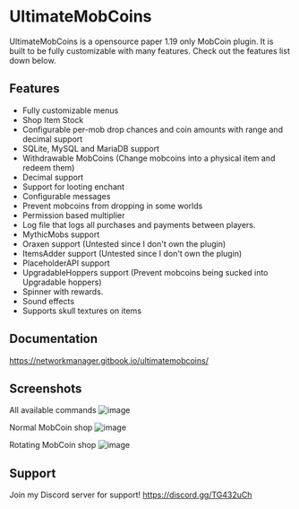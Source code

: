 # UltimateMobCoins

UltimateMobCoins is a opensource paper 1.19 only MobCoin plugin. It is built to be fully customizable with many features. Check out the features list down below.

## Features
- Fully customizable menus
- Shop Item Stock
- Configurable per-mob drop chances and coin amounts with range and decimal support
- SQLite, MySQL and MariaDB support
- Withdrawable MobCoins (Change mobcoins into a physical item and redeem them)
- Decimal support
- Support for looting enchant
- Configurable messages
- Prevent mobcoins from dropping in some worlds
- Permission based multiplier
- Log file that logs all purchases and payments between players.
- MythicMobs support
- Oraxen support (Untested since I don't own the plugin)
- ItemsAdder support (Untested since I don't own the plugin)
- PlaceholderAPI support
- UpgradableHoppers support (Prevent mobcoins being sucked into Upgradable hoppers)
- Spinner with rewards.
- Sound effects
- Supports skull textures on items

## Documentation
https://networkmanager.gitbook.io/ultimatemobcoins/

## Screenshots
All available commands
![image](https://user-images.githubusercontent.com/19960733/236314828-386b2080-7fcc-49c0-baf0-bbca5b104414.png)

Normal MobCoin shop
![image](https://user-images.githubusercontent.com/19960733/236314990-c6e78d16-6827-467a-bf87-12181ad76660.png)

Rotating MobCoin shop
![image](https://user-images.githubusercontent.com/19960733/236315060-8d3102d1-4452-4640-ab2d-8903c4925970.png)

## Support
Join my Discord server for support! https://discord.gg/TG432uCh
